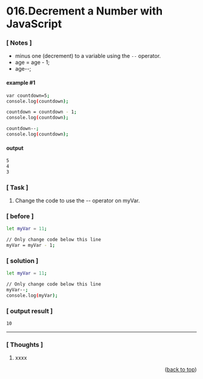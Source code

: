 <a name="topage"></a>

# 016.Decrement a Number with JavaScript

### [ Notes ]
  * minus one (decrement) to a variable using the `--` operator.
  * age = age - 1;
  * age--;

#### example #1

```sh
var countdown=5;
console.log(countdown);

countdown = countdown - 1;
console.log(countdown);

countdown--;
console.log(countdown);
```

#### output
```sh
5
4
3
```

### [ Task ]
  1. Change the code to use the -- operator on myVar.

### [ before ]

```sh
let myVar = 11;

// Only change code below this line
myVar = myVar - 1;
```

### [ solution ]

```sh
let myVar = 11;

// Only change code below this line
myVar--;
console.log(myVar);

```

### [ output result ]

```sh
10
```

-----

### [ Thoughts ]

  1. xxxx
  

<p align="right">(<a href="#topage">back to top</a>)</p>
<br/>
<br/>
